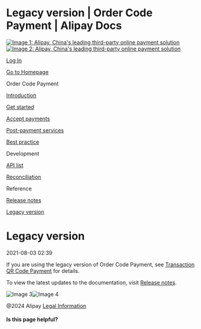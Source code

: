 Legacy version | Order Code Payment | Alipay Docs
===============
                        

[![Image 1: Alipay, China's leading third-party online payment solution](https://ac.alipay.com/storage/2024/3/26/d66c43c0-440d-4c97-9976-f2028a2c8c5e.svg)![Image 2: Alipay, China's leading third-party online payment solution](https://ac.alipay.com/storage/2024/3/26/a48bd336-aea0-4f16-bf83-616eacbb4434.svg)](/docs/)

[Log In](https://global.alipay.com/ilogin/account_login.htm?goto=https%3A%2F%2Fglobal.alipay.com%2Fdocs%2Fac%2Fams_oc%2Flegacyv)

[Go to Homepage](../../)

Order Code Payment

[Introduction](/docs/ac/ams_oc/introduction)

[Get started](/docs/ac/ams_oc/start)

[Accept payments](/docs/ac/ams_oc/acceptpayment)

[Post-payment services](/docs/ac/ams_oc/postpayment)

[Best practice](/docs/ac/ams_oc/bp)

Development

[API list](/docs/ac/ams_oc/apilist)

[Reconciliation](/docs/ac/ams_oc/reconcile)

Reference

[Release notes](/docs/ac/ams_oc/releasenotes)

[Legacy version](/docs/ac/ams_oc/legacyv)

Legacy version
==============

2021-08-03 02:39

If you are using the legacy version of Order Code Payment, see [Transaction QR Code Payment](https://global.alipay.com/docs/ac/transactionqrcode/introduction) for details.

To view the latest updates to the documentation, visit [Release notes](https://global.alipay.com/docs/releasenotes).

![Image 3](https://ac.alipay.com/storage/2021/5/20/19b2c126-9442-4f16-8f20-e539b1db482a.png)![Image 4](https://ac.alipay.com/storage/2021/5/20/e9f3f154-dbf0-455f-89f0-b3d4e0c14481.png)

@2024 Alipay [Legal Information](https://global.alipay.com/docs/ac/platform/membership)

#### Is this page helpful?